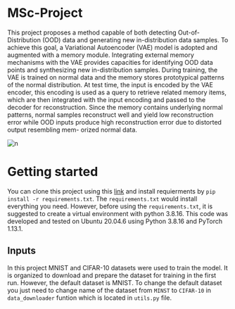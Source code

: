 # MSc-Project

This project proposes a method capable of both detecting Out-of-Distribution (OOD) data
and generating new in-distribution data samples. To achieve this goal, a Variational Autoencoder
(VAE) model is adopted and augmented with a memory module. Integrating external memory
mechanisms with the VAE provides capacities for identifying OOD data points and synthesizing
new in-distribution samples. During training, the VAE is trained on normal data and the memory
stores prototypical patterns of the normal distribution. At test time, the input is encoded by the
VAE encoder, this encoding is used as a query to retrieve related memory items, which are then
integrated with the input encoding and passed to the decoder for reconstruction. Since the memory
contains underlying normal patterns, normal samples reconstruct well and yield low reconstruction
error while OOD inputs produce high reconstruction error due to distorted output resembling mem-
orized normal data.

![n](https://github.com/FaezehAtaei/MSc-Project/assets/27311166/23dc3f7f-a404-4d93-b464-248760edb5ed)


# Getting started

You can clone this project using this [link](https://github.com/FaezehAtaei/MSc-Project.git) and install requierments by ```pip install -r requirements.txt```. The ```requirements.txt``` would install everything you need. However, before using the ```requirements.txt```, it is suggested to create a virtual environment with python 3.8.16. This code was developed and tested on Ubuntu 20.04.6 using Python 3.8.16 and PyTorch 1.13.1.

## Inputs

In this project MNIST and CIFAR-10 datasets were used to train the model. It is organized to download and prepare the dataset for training in the first run. However, the default dataset is MNIST. To change the default dataset you just need to change name of the dataset from ```MINST``` to ```CIFAR-10``` in ```data_downloader``` funtion which is located in ```utils.py``` file.

